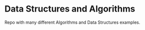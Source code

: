 # Data Structures and Algorithms

Repo with many different Algorithms and Data Structures examples.
